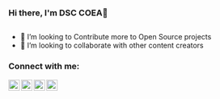 ### Hi there, I'm DSC COEA👋

<!--
**Dsc-coea/Dsc-coea** is a ✨ _special_ ✨ repository because its `README.md` (this file) appears on your GitHub profile.

Here are some ideas to get you started:

- 🔭 I’m currently working on ...
- 🌱 I’m currently learning ... 
-->
##

- 👯 I’m looking to Contribute more to Open Source projects
- 👯 I’m looking to collaborate with other content creators
<!--
- 🤔 I’m looking for help with
- 💬 Ask me about ...
- 📫 How to reach me: ...
- 😄 Pronouns: ...
- ⚡ Fun fact: ...
-->

### Connect with me:

[<img align="left" alt="codeplay | YouTube" width="22px" src="https://cdn.jsdelivr.net/npm/simple-icons@v3/icons/youtube.svg" />](https://www.youtube.com/channel/UCXt5lehigWjik5gPjjt5Png?view_as=subscriber)

[<img align="left" alt="DSC-COEA | Twitter" width="22px" src="https://cdn.jsdelivr.net/npm/simple-icons@v3/icons/twitter.svg" />](https://mobile.twitter.com/CoeaDsc)

[<img align="left" alt="DSC-COEA| LinkedIn" width="22px" src="https://cdn.jsdelivr.net/npm/simple-icons@v3/icons/linkedin.svg" />](https://www.linkedin.com/company/devloper-student-club-coea/?viewAsMember=true)

[<img align="left" alt="DSC-COEA | Instagram" width="22px" src="https://cdn.jsdelivr.net/npm/simple-icons@v3/icons/instagram.svg" />](https://instagram.com/dsc_coea?igshid=1d433b9abwk2q)
<br />
<br/>
